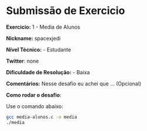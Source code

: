 # Submissão de Exercicio

**Exercicio:** 1 - Media de Alunos

**Nickname:** spacexjedi

**Nível Técnico:** - Estudante

**Twitter**: none

**Dificuldade de Resolução:** - Baixa

**Comentários:** Nesse desafio eu achei que ... (Opcional)

**Como rodar o desafio**: 

Use o comando abaixo: 
```bash
gcc media-alunos.c -o media
./media
```